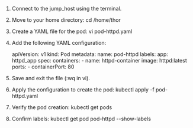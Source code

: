 1. Connect to the jump_host using the terminal.

2. Move to your home directory:
   cd /home/thor

3. Create a YAML file for the pod:
   vi pod-httpd.yaml

4. Add the following YAML configuration:

   apiVersion: v1
   kind: Pod
   metadata:
     name: pod-httpd
     labels:
       app: httpd_app
   spec:
     containers:
       - name: httpd-container
         image: httpd:latest
         ports:
           - containerPort: 80

5. Save and exit the file (:wq in vi).

6. Apply the configuration to create the pod:
   kubectl apply -f pod-httpd.yaml

7. Verify the pod creation:
   kubectl get pods

8. Confirm labels:
   kubectl get pod pod-httpd --show-labels

